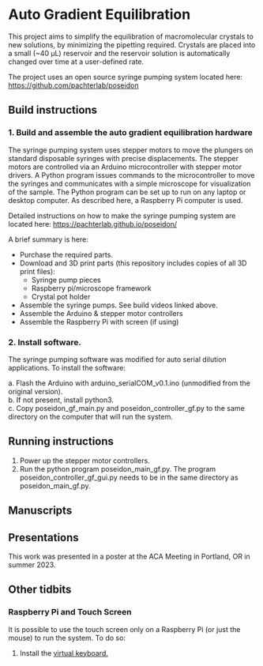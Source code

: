 # Auto Gradient Equilibration
This project aims to simplify the equilibration of macromolecular crystals to new solutions, by minimizing the pipetting required. Crystals are placed into a small (~40 µL) reservoir and the reservoir solution is automatically changed over time at a user-defined rate.

The project uses an open source syringe pumping system located here:  https://github.com/pachterlab/poseidon

## Build instructions

### 1. Build and assemble the auto gradient equilibration hardware

The syringe pumping system uses stepper motors to move the plungers on standard disposable syringes with precise displacements. The stepper motors are controlled via an Arduino microcontroller with stepper motor drivers. A Python program issues commands to the microcontroller to move the syringes and communicates with a simple microscope for visualization of the sample. The Python program can be set up to run on any laptop or desktop computer. As described here, a Raspberry Pi computer is used. 

Detailed instructions on how to make the syringe pumping system are located here: https://pachterlab.github.io/poseidon/

A brief summary is here:
- Purchase the required parts.
- Download and 3D print parts (this repository includes copies of all 3D print files):
	- Syringe pump pieces
	- Raspberry pi/microscope framework
	- Crystal pot holder
- Assemble the syringe pumps. See build videos linked above.
- Assemble the Arduino & stepper motor controllers
- Assemble the Raspberry Pi with screen (if using)

### 2. Install software. 

The syringe pumping software was modified for auto serial dilution applications. To install the software:

a. Flash the Arduino with arduino_serialCOM_v0.1.ino (unmodified from the original version).   
b. If not present, install python3.   
c. Copy poseidon_gf_main.py and poseidon_controller_gf.py to the same directory on the computer that will run the system.

## Running instructions

1. Power up the stepper motor controllers. 
2. Run the python program poseidon_main_gf.py. The program poseidon_controller_gf_gui.py needs to be in the same directory as poseidon_main_gf.py. 


## Manuscripts


## Presentations
This work was presented in a poster at the ACA Meeting in Portland, OR in summer 2023.

## Other tidbits

### Raspberry Pi and Touch Screen
It is possible to use the touch screen only on a Raspberry Pi (or just the mouse) to run the system. To do so:
1. Install the [virtual keyboard.]([url](https://pimylifeup.com/raspberry-pi-on-screen-keyboard/)) 
